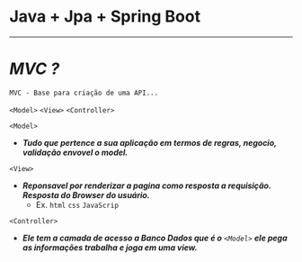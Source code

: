 # Java + Jpa + Spring Boot

---

# ***MVC ?*** 
  
 `MVC - Base para criação de uma API...`
  
  `<Model>` `<View>` `<Controller>`
  
 
 
 `<Model>`

- ***Tudo que pertence a sua aplicação em termos de regras, negocio, validação envovel o model.***



`<View>`

- ***Reponsavel por renderizar a pagina como resposta a requisição. Resposta do Browser do usuário.***
    - Ex. `html` `css` `JavaScrip`



`<Controller>`

- ***Ele tem a camada de acesso a Banco Dados que é o** `<Model>` **ele pega as informações trabalha e joga em uma view.***
